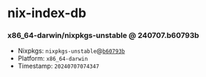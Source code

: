 # nix-index-db
### x86_64-darwin/nixpkgs-unstable @ 240707.b60793b
- Nixpkgs: `nixpkgs-unstable`@[`b60793b`](https://github.com/NixOS/nixpkgs/commit/b60793b86201040d9dee019a05089a9150d08b5b)
- Platform: `x86_64-darwin`
- Timestamp: `20240707074347`
